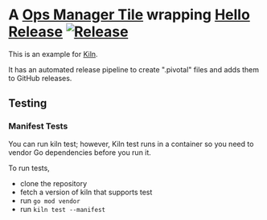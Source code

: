 # A [Ops Manager Tile](https://docs.pivotal.io/tiledev/2-10/index.html) wrapping [Hello Release](https://github.com/crhntr/hello-release) [![Release](https://github.com/crhntr/hello-tile/actions/workflows/release.yml/badge.svg)](https://github.com/crhntr/hello-tile/actions/workflows/release.yml)

This is an example for [Kiln](https://github.com/pivotal-cf/kiln).

It has an automated release pipeline to create ".pivotal" files and adds them to GitHub releases.


## Testing

### Manifest Tests

You can run kiln test; however, Kiln test runs in a container so you need to vendor Go dependencies before you run it.

To run tests,
- clone the repository
- fetch a version of kiln that supports test
- run `go mod vendor`
- run `kiln test --manifest`

